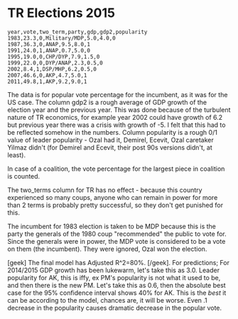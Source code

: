 # TR Elections 2015

```
year,vote,two_term,party,gdp,gdp2,popularity
1983,23.3,0,Military/MDP,5.0,4.0,0
1987,36.3,0,ANAP,9.5,8.0,1
1991,24.0,1,ANAP,0.7,5.0,0
1995,19.0,0,CHP/DYP,7.9,1.5,0
1999,22.0,0,DYP/ANAP,2.3,0.5,0
2002,8.4,1,DSP/MHP,6.2,0.5,0
2007,46.6,0,AKP,4.7,5.0,1
2011,49.8,1,AKP,9.2,9.0,1
```

The data is for popular vote percentage for the incumbent, as it was
for the US case. The column gdp2 is a rough average of GDP growth of
the election year and the previous year. This was done because of the
turbulent nature of TR economics, for example year 2002 could have
growth of 6.2 but previous year there was a crisis with growth of
-5. I felt that this had to be reflected somehow in the
numbers. Column popularity is a rough 0/1 value of leader popularity -
Ozal had it, Demirel, Ecevit, Ozal caretaker Yilmaz didn't (for
Demirel and Ecevit, their post 90s versions didn't, at least).

In case of a coalition, the vote percentage for the largest piece in
coalition is counted. 

The two_terms column for TR has no effect - because this country
experienced so many coups, anyone who can remain in power for more
than 2 terms is probably pretty successful, so they don't get punished
for this.

The incumbent for 1983 election is taken to be MDP because this is the
party the generals of the 1980 coup "recommended" the public to vote
for. Since the generals were in power, the MDP vote is considered to
be a vote on them (the incumbent). They were ignored, Ozal won the
election.

[geek] The final model has Adjusted R^2=80%. [/geek]. For predictions;
For 2014/2015 GDP growth has been lukewarm, let's take this as
3.0. Leader popularity for AK, this is iffy, ex PM's popularity is not
what it used to be, and then there is the new PM. Let's take this as
0.6, then the absolute best case for the 95% confidence interval shows
40% for AK. This is the _best_ it can be according to the model,
chances are, it will be worse. Even .1 decrease in the popularity
causes dramatic decrease in the popular vote.
